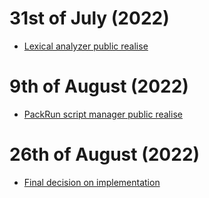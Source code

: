 <!--
Copyright 2022 Kwazar Lang Devs

Licensed under the Apache License, Version 2.0 (the "License");
you may not use this file except in compliance with the License.
You may obtain a copy of the License at

http://www.apache.org/licenses/LICENSE-2.0

Unless required by applicable law or agreed to in writing, software
distributed under the License is distributed on an "AS IS" BASIS,
WITHOUT WARRANTIES OR CONDITIONS OF ANY KIND, either express or implied.
See the License for the specific language governing permissions and
limitations under the License.
-->

# 31st of July (2022)
* [Lexical analyzer public realise](./22-07/31JULY.md)

# 9th of August (2022)
* [PackRun script manager public realise](./22-08/9AUGUST.md)

# 26th of August (2022)
* [Final decision on implementation](./22-08/26AUGUST.md)
